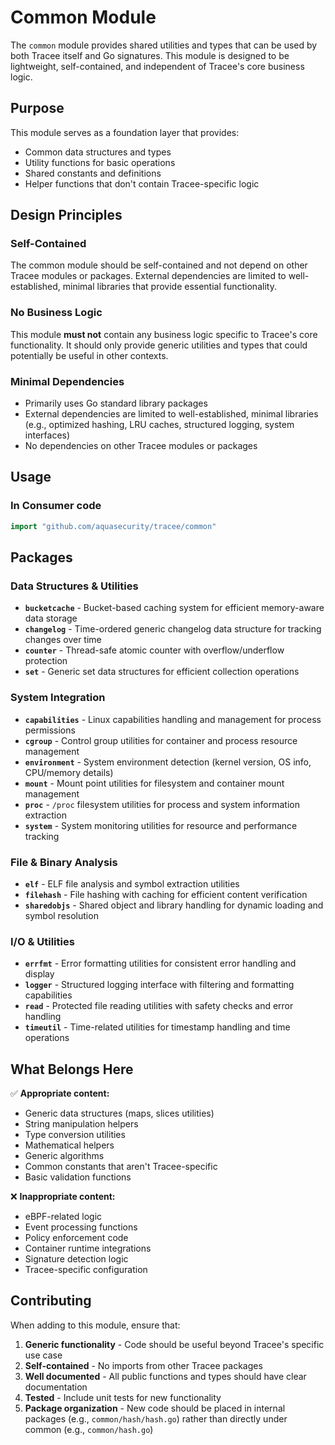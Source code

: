 # Common Module

The `common` module provides shared utilities and types that can be used by both Tracee itself and Go signatures. This module is designed to be lightweight, self-contained, and independent of Tracee's core business logic.

## Purpose

This module serves as a foundation layer that provides:
- Common data structures and types
- Utility functions for basic operations
- Shared constants and definitions
- Helper functions that don't contain Tracee-specific logic

## Design Principles

### Self-Contained
The common module should be self-contained and not depend on other Tracee modules or packages. External dependencies are limited to well-established, minimal libraries that provide essential functionality.

### No Business Logic
This module **must not** contain any business logic specific to Tracee's core functionality. It should only provide generic utilities and types that could potentially be useful in other contexts.

### Minimal Dependencies
- Primarily uses Go standard library packages
- External dependencies are limited to well-established, minimal libraries (e.g., optimized hashing, LRU caches, structured logging, system interfaces)
- No dependencies on other Tracee modules or packages

## Usage

### In Consumer code
```go
import "github.com/aquasecurity/tracee/common"
```

## Packages

### Data Structures & Utilities
- **`bucketcache`** - Bucket-based caching system for efficient memory-aware data storage
- **`changelog`** - Time-ordered generic changelog data structure for tracking changes over time
- **`counter`** - Thread-safe atomic counter with overflow/underflow protection
- **`set`** - Generic set data structures for efficient collection operations

### System Integration
- **`capabilities`** - Linux capabilities handling and management for process permissions
- **`cgroup`** - Control group utilities for container and process resource management
- **`environment`** - System environment detection (kernel version, OS info, CPU/memory details)
- **`mount`** - Mount point utilities for filesystem and container mount management
- **`proc`** - `/proc` filesystem utilities for process and system information extraction
- **`system`** - System monitoring utilities for resource and performance tracking

### File & Binary Analysis
- **`elf`** - ELF file analysis and symbol extraction utilities
- **`filehash`** - File hashing with caching for efficient content verification
- **`sharedobjs`** - Shared object and library handling for dynamic loading and symbol resolution

### I/O & Utilities
- **`errfmt`** - Error formatting utilities for consistent error handling and display
- **`logger`** - Structured logging interface with filtering and formatting capabilities
- **`read`** - Protected file reading utilities with safety checks and error handling
- **`timeutil`** - Time-related utilities for timestamp handling and time operations

## What Belongs Here

✅ **Appropriate content:**
- Generic data structures (maps, slices utilities)
- String manipulation helpers
- Type conversion utilities  
- Mathematical helpers
- Generic algorithms
- Common constants that aren't Tracee-specific
- Basic validation functions

❌ **Inappropriate content:**
- eBPF-related logic
- Event processing functions
- Policy enforcement code
- Container runtime integrations
- Signature detection logic
- Tracee-specific configuration

## Contributing

When adding to this module, ensure that:

1. **Generic functionality** - Code should be useful beyond Tracee's specific use case
2. **Self-contained** - No imports from other Tracee packages
3. **Well documented** - All public functions and types should have clear documentation
4. **Tested** - Include unit tests for new functionality
5. **Package organization** - New code should be placed in internal packages (e.g., `common/hash/hash.go`) rather than directly under common (e.g., `common/hash.go`)
